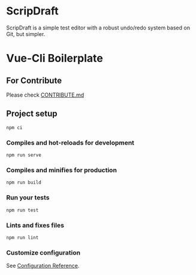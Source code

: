 # ScripDraft

ScripDraft is a simple test editor with a robust undo/redo system based on Git, but simpler.


# Vue-Cli Boilerplate


## For Contribute

Please check [CONTRIBUTE.md](https://github.com/scripdraft/scripdraft/blob/master/CONTRIBUTING.md) 

## Project setup
```
npm ci
```

### Compiles and hot-reloads for development
```
npm run serve
```

### Compiles and minifies for production
```
npm run build
```

### Run your tests
```
npm run test
```

### Lints and fixes files
```
npm run lint
```

### Customize configuration
See [Configuration Reference](https://cli.vuejs.org/config/).
